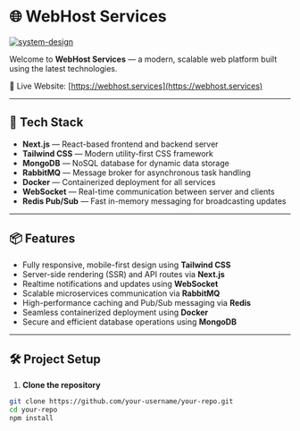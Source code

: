# 🌐 WebHost Services

<a href="https://ibb.co/B5kYWZ5G"><img src="https://i.ibb.co/B5kYWZ5G/system-design.png" alt="system-design" border="0" /></a>

Welcome to **WebHost Services** — a modern, scalable web platform built using the latest technologies.

🔗 Live Website: [https://webhost.services](https://webhost.services)

---

## 🚀 Tech Stack

- **Next.js** — React-based frontend and backend server
- **Tailwind CSS** — Modern utility-first CSS framework
- **MongoDB** — NoSQL database for dynamic data storage
- **RabbitMQ** — Message broker for asynchronous task handling
- **Docker** — Containerized deployment for all services
- **WebSocket** — Real-time communication between server and clients
- **Redis Pub/Sub** — Fast in-memory messaging for broadcasting updates

---

## 📦 Features

- Fully responsive, mobile-first design using **Tailwind CSS**
- Server-side rendering (SSR) and API routes via **Next.js**
- Realtime notifications and updates using **WebSocket**
- Scalable microservices communication via **RabbitMQ**
- High-performance caching and Pub/Sub messaging via **Redis**
- Seamless containerized deployment using **Docker**
- Secure and efficient database operations using **MongoDB**

---

## 🛠️ Project Setup

1. **Clone the repository**

```bash
git clone https://github.com/your-username/your-repo.git
cd your-repo
npm install
